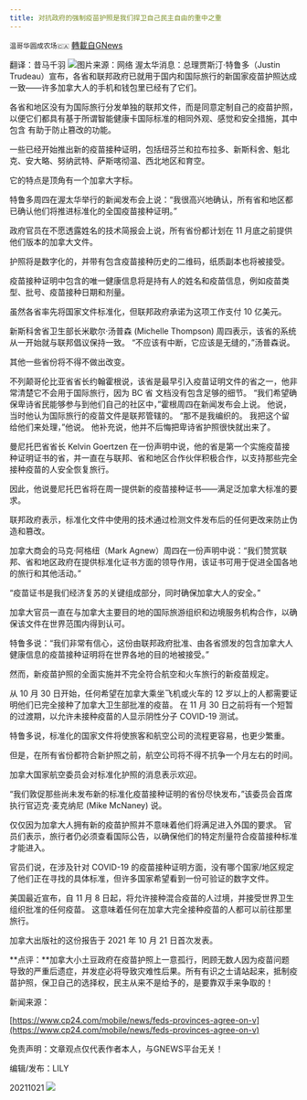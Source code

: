 ```yaml
---
title: 对抗政府的强制疫苗护照是我们捍卫自己民主自由的重中之重
---
```

`温哥华圆成农场🇨🇦` [轉載自GNews](https://gnews.org/zh-hans/1609612/)

翻译：昔马千羽
![](https://assets.gnews.org/wp-content/uploads/2021/10/图片1544545-edited.png)图片来源：网络
渥太华消息：总理贾斯汀·特鲁多（Justin Trudeau）宣布，各省和联邦政府已就用于国内和国际旅行的新国家疫苗护照达成一致——许多加拿大人的手机和钱包里已经有了它们。

各省和地区没有为国际旅行分发单独的联邦文件，而是同意定制自己的疫苗护照，以便它们都具有基于所谓智能健康卡国际标准的相同外观、感觉和安全措施，其中包含 有助于防止篡改的功能。

一些已经开始推出新的疫苗接种证明，包括纽芬兰和拉布拉多、新斯科舍、魁北克、安大略、努纳武特、萨斯喀彻温、西北地区和育空。

它的特点是顶角有一个加拿大字标。

特鲁多周四在渥太华举行的新闻发布会上说：“我很高兴地确认，所有省和地区都已确认他们将推进标准化的全国疫苗接种证明。”

政府官员在不愿透露姓名的技术简报会上说，所有省份都计划在 11 月底之前提供他们版本的加拿大文件。

护照将是数字化的，并带有包含疫苗接种历史的二维码，纸质副本也将被接受。

疫苗接种证明中包含的唯一健康信息将是持有人的姓名和疫苗信息，例如疫苗类型、批号、疫苗接种日期和剂量。

虽然各省率先将国家文件标准化，但联邦政府承诺为这项工作支付 10 亿美元。

新斯科舍省卫生部长米歇尔·汤普森 (Michelle Thompson) 周四表示，该省的系统从一开始就与联邦倡议保持一致。 “不应该有中断，它应该是无缝的，”汤普森说。

其他一些省份将不得不做出改变。

不列颠哥伦比亚省省长约翰霍根说，该省是最早引入疫苗证明文件的省之一，他非常清楚它不会用于国际旅行，因为 BC 省 文档没有包含足够的细节。 “我们希望确保卑诗省民能够参与到他们自己的社区中，”霍根周四在新闻发布会上说。 他说，当时他认为国际旅行的疫苗文件是联邦管辖的。 “那不是我编织的。 我把这个留给他们来处理，”他说。 他补充说，他并不后悔把卑诗省护照很快就出来了。

曼尼托巴省省长 Kelvin Goertzen 在一份声明中说，他的省是第一个实施疫苗接种证明证书的省，并一直在与联邦、省和地区合作伙伴积极合作，以支持那些完全接种疫苗的人安全恢复旅行。

因此，他说曼尼托巴省将在周一提供新的疫苗接种证书——满足泛加拿大标准的要求。

联邦政府表示，标准化文件中使用的技术通过检测文件发布后的任何更改来防止伪造和篡改。

加拿大商会的马克·阿格纽（Mark Agnew）周四在一份声明中说：“我们赞赏联邦、省和地区政府在提供标准化证书方面的领导作用，该证书可用于促进全国各地的旅行和其他活动。”

“疫苗证书是我们经济复苏的关键组成部分，同时确保加拿大人的安全。”

加拿大官员一直在与加拿大主要目的地的国际旅游组织和边境服务机构合作，以确保该文件在世界范围内得到认可。

特鲁多说：“我们非常有信心，这份由联邦政府批准、由各省颁发的包含加拿大人健康信息的疫苗接种证明将在世界各地的目的地被接受。”

然而，新疫苗护照的全面实施并不完全符合航空和火车旅行的新疫苗规定。

从 10 月 30 日开始，任何希望在加拿大乘坐飞机或火车的 12 岁以上的人都需要证明他们已完全接种了加拿大卫生部批准的疫苗。 在 11 月 30 日之前将有一个短暂的过渡期，以允许未接种疫苗的人显示阴性分子 COVID-19 测试。

特鲁多说，标准化的国家文件将使旅客和航空公司的流程更容易，也更少繁重。

但是，在所有省份都符合新护照之前，航空公司将不得不抗争一个月左右的时间。

加拿大国家航空委员会对标准化护照的消息表示欢迎。

“我们敦促那些尚未发布新的标准化疫苗接种证明的省份尽快发布，”该委员会首席执行官迈克·麦克纳尼 (Mike McNaney) 说。

仅仅因为加拿大人拥有新的疫苗护照并不意味着他们将满足进入外国的要求。 官员们表示，旅行者仍必须查看国际公告，以确保他们的特定剂量符合疫苗接种标准才能进入。

官员们说，在涉及针对 COVID-19 的疫苗接种证明方面，没有哪个国家/地区规定了他们正在寻找的具体标准，但许多国家希望看到一份可验证的数字文件。

美国最近宣布，自 11 月 8 日起，将允许接种混合疫苗的人过境，并接受世界卫生组织批准的任何疫苗。 这意味着任何在加拿大完全接种疫苗的人都可以前往那里旅行。

加拿大出版社的这份报告于 2021 年 10 月 21 日首次发表。

**点评：**加拿大小土豆政府在疫苗护照上一意孤行，罔顾无数人因为疫苗问题导致的严重后遗症，并发症必将导致灾难性后果。所有有识之士请站起来，抵制疫苗护照，保卫自己的选择权，民主从来不是给予的，是要靠双手来争取的！

新闻来源：

[https://www.cp24.com/mobile/news/feds-provinces-agree-on-v](https://www.cp24.com/mobile/news/feds-provinces-agree-on-v)

免责声明：文章观点仅代表作者本人，与GNEWS平台无关！

编辑/发布：LILY

20211021
![](https://assets.gnews.org/wp-content/uploads/2021/08/WhatsApp-Image-2021-03-19-at-8.52.30-PM.jpeg)

